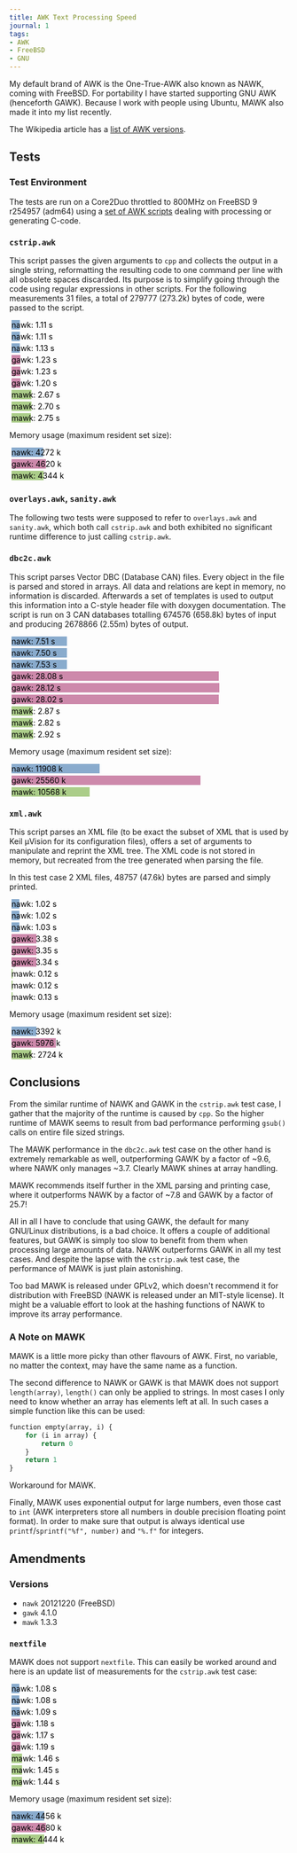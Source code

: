 ```yaml
---
title: AWK Text Processing Speed
journal: 1
tags:
- AWK
- FreeBSD
- GNU
---
```


My default brand of AWK is the One-True-AWK also known as NAWK,
coming with FreeBSD. For portability I have started supporting GNU
AWK (henceforth GAWK). Because I work with people using Ubuntu, MAWK
also made it into my list recently.

The Wikipedia article has a
[list of AWK versions](https://en.wikipedia.org/wiki/Awk#Versions_and_implementations).

Tests
-----

### Test Environment

The tests are run on a Core2Duo throttled to 800MHz on FreeBSD 9 r254957
(adm64) using a 
[set of AWK scripts](https://github.com/lonkamikaze/hsk-libs/tree/master/scripts)
dealing with processing or generating C-code.

<style type="text/css">
.nawk {
	margin: 3pt;
	background-color: #89abcd;
	padding: 0pt;
	color: #000000;
	white-space: nowrap;
}
.nawk:before {content: "nawk: "}

.gawk {
	margin: 3pt;
	background-color: #cd89ab;
	padding: 0pt;
	color: #000000;
	white-space: nowrap;
}
.gawk:before {content: "gawk: "}

.mawk {
	margin: 3pt;
	background-color: #abcd89;
	padding: 0pt;
	color: #000000;
	white-space: nowrap;
}
.mawk:before {content: "mawk: "}
</style>

### `cstrip.awk`

This script passes the given arguments to `cpp` and collects the
output in a single string, reformatting the resulting code to one
command per line with all obsolete spaces discarded. Its purpose
is to simplify going through the code using regular expressions in
other scripts. For the following measurements 31 files, a total of
279777 (273.2k) bytes of code, were passed to the script.


<div class="nawk" style="width: 11.1pt">1.11 s</div>
<div class="nawk" style="width: 11.1pt">1.11 s</div>
<div class="nawk" style="width: 11.3pt">1.13 s</div>

<div class="gawk" style="width: 12.3pt">1.23 s</div>
<div class="gawk" style="width: 12.3pt">1.23 s</div>
<div class="gawk" style="width: 12.0pt">1.20 s</div>

<div class="mawk" style="width: 26.7pt">2.67 s</div>
<div class="mawk" style="width: 27.0pt">2.70 s</div>
<div class="mawk" style="width: 26.5pt">2.75 s</div>

Memory usage (maximum resident set size):

<div class="nawk" style="width: 42.72pt">4272 k</div>
<div class="gawk" style="width: 46.20pt">4620 k</div>
<div class="mawk" style="width: 43.44pt">4344 k</div>

### `overlays.awk`, `sanity.awk`

The following two tests were supposed to refer to `overlays.awk` and
`sanity.awk`, which both call `cstrip.awk` and both exhibited no
significant runtime difference to just calling `cstrip.awk`.

### `dbc2c.awk`

This script parses Vector DBC (Database CAN) files. Every object
in the file is parsed and stored in arrays. All data and relations
are kept in memory, no information is discarded. Afterwards a set
of templates is used to output this information into a C-style header
file with doxygen documentation. The script is run on 3 CAN databases
totalling 674576 (658.8k) bytes of input and producing 2678866 (2.55m)
bytes of output.

<div class="nawk" style="width: 75.1pt">7.51 s</div>
<div class="nawk" style="width: 75.0pt">7.50 s</div>
<div class="nawk" style="width: 75.3pt">7.53 s</div>

<div class="gawk" style="width: 280.8pt">28.08 s</div>
<div class="gawk" style="width: 281.2pt">28.12 s</div>
<div class="gawk" style="width: 280.2pt">28.02 s</div>

<div class="mawk" style="width: 28.7pt">2.87 s</div>
<div class="mawk" style="width: 28.2pt">2.82 s</div>
<div class="mawk" style="width: 29.2pt">2.92 s</div>


Memory usage (maximum resident set size):

<div class="nawk" style="width: 119.08pt">11908 k</div>
<div class="gawk" style="width: 255.60pt">25560 k</div>
<div class="mawk" style="width: 105.68pt">10568 k</div>

### `xml.awk`

This script parses an XML file (to be exact the subset of XML that
is used by Keil µVision for its configuration files), offers a set
of arguments to manipulate and reprint the XML tree. The XML code
is not stored in memory, but recreated from the tree generated when
parsing the file.

In this test case 2 XML files, 48757 (47.6k) bytes are parsed and
simply printed.

<div class="nawk" style="width: 10.2pt">1.02 s</div>
<div class="nawk" style="width: 10.2pt">1.02 s</div>
<div class="nawk" style="width: 10.3pt">1.03 s</div>

<div class="gawk" style="width: 33.8pt">3.38 s</div>
<div class="gawk" style="width: 33.5pt">3.35 s</div>
<div class="gawk" style="width: 33.4pt">3.34 s</div>

<div class="mawk" style="width: 1.2pt">0.12 s</div>
<div class="mawk" style="width: 1.2pt">0.12 s</div>
<div class="mawk" style="width: 1.3pt">0.13 s</div>

Memory usage (maximum resident set size):

<div class="nawk" style="width: 33.92pt">3392 k</div>
<div class="gawk" style="width: 59.76pt">5976 k</div>
<div class="mawk" style="width: 27.24pt">2724 k</div>

Conclusions
-----------

From the similar runtime of NAWK and GAWK in the `cstrip.awk` test
case, I gather that the majority of the runtime is caused by `cpp`.
So the higher runtime of MAWK seems to result from bad performance
performing `gsub()` calls on entire file sized strings.

The MAWK performance in the `dbc2c.awk` test case on the other hand
is extremely remarkable as well, outperforming GAWK by a factor of
~9.6, where NAWK only manages ~3.7. Clearly MAWK shines at array
handling.

MAWK recommends itself further in the XML parsing and printing case,
where it outperforms NAWK by a factor of ~7.8 and GAWK by a factor
of 25.7!

All in all I have to conclude that using GAWK, the default for many
GNU/Linux distributions, is a bad choice. It offers a couple of additional
features, but GAWK is simply too slow to benefit from them when processing
large amounts of data. NAWK outperforms GAWK in all my test cases.
And despite the lapse with the `cstrip.awk` test case, the performance
of MAWK is just plain astonishing.

Too bad MAWK is released under GPLv2, which doesn't recommend it
for distribution with FreeBSD (NAWK is released under an MIT-style
license). It might be a valuable effort to look at the hashing functions
of NAWK to improve its array performance.

### A Note on MAWK

MAWK is a little more picky than other flavours of AWK. First, no
variable, no matter the context, may have the same name as a function.

The second difference to NAWK or GAWK is that MAWK does not support
`length(array)`, `length()` can only be applied to strings. In most
cases I only need to know whether an array has elements left at all.
In such cases a simple function like this can be used:

~~~ perl
function empty(array, i) {
	for (i in array) {
		return 0
	}
	return 1
}
~~~

Workaround for MAWK.

Finally, MAWK uses exponential output for large numbers, even those
cast to `int` (AWK interpreters store all numbers in double precision
floating point format). In order to make sure that output is always
identical use `printf`/`sprintf("%f", number)` and `"%.f"` for integers.

Amendments
----------

### Versions

- `nawk` 20121220 (FreeBSD)
- `gawk` 4.1.0
- `mawk` 1.3.3


### `nextfile`

MAWK does not support `nextfile`. This can easily be worked around
and here is an update list of measurements for the `cstrip.awk` test
case:

<div class="nawk" style="width: 10.8pt">1.08 s</div>
<div class="nawk" style="width: 10.8pt">1.08 s</div>
<div class="nawk" style="width: 10.9pt">1.09 s</div>

<div class="gawk" style="width: 11.8pt">1.18 s</div>
<div class="gawk" style="width: 11.7pt">1.17 s</div>
<div class="gawk" style="width: 11.9pt">1.19 s</div>

<div class="mawk" style="width: 14.6pt">1.46 s</div>
<div class="mawk" style="width: 14.5pt">1.45 s</div>
<div class="mawk" style="width: 14.4pt">1.44 s</div>

Memory usage (maximum resident set size):

<div class="nawk" style="width: 44.56pt">4456 k</div>
<div class="gawk" style="width: 46.20pt">4680 k</div>
<div class="mawk" style="width: 44.44pt">4444 k</div>

